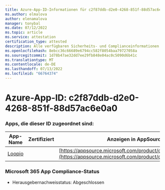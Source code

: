 ```yaml
---
title: Azure-App-ID-Informationen für c2f87ddb-d2e0-4268-851f-88d57ac6e0a0
ms.author: elmalova
author: elenamalova
manager: tonybal
ms.date: 07/12/2022
ms.topic: article
ms.service: attestation
certification_type: attested
description: Alle verfügbaren Sicherheits- und Complianceinformationen für c2f87ddb-d2e0-4268-851f-88d57ac6e0a0.
ms.openlocfilehash: 8ebcc36c66689e6794cc582f8054baa79727058a
ms.sourcegitcommit: 1d78b47ae32dd7ee29fb848e04ac0c5090d6b41c
ms.translationtype: MT
ms.contentlocale: de-DE
ms.lasthandoff: 07/13/2022
ms.locfileid: "66764374"
---
```

# <a name="azure-app-id-c2f87ddb-d2e0-4268-851f-88d57ac6e0a0"></a>Azure-App-ID: c2f87ddb-d2e0-4268-851f-88d57ac6e0a0


### <a name="apps-associated-with-this-id"></a>Apps, die dieser ID zugeordnet sind:
| **App-Name** | **Zertifiziert** | **Anzeigen in AppSource** |
|--------------|---------------|-----------------------|
| [Loopio](../forward/WA200004103.md) |  | [https://appsource.microsoft.com/product/office/WA200004103](https://appsource.microsoft.com/product/office/WA200004103) |

### <a name="microsoft-365-app-compliance-status"></a>Microsoft 365 App Compliance-Status
- Herausgebernachweisstatus: Abgeschlossen
